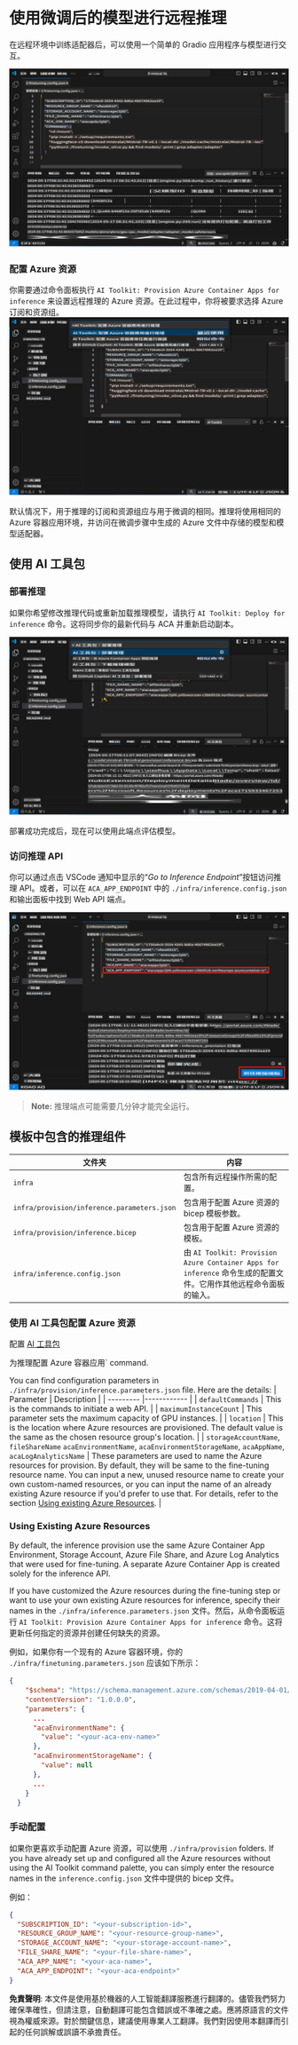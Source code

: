# 使用微调后的模型进行远程推理

在远程环境中训练适配器后，可以使用一个简单的 Gradio 应用程序与模型进行交互。

![微调完成](../../../../translated_images/log-finetuning-res.4b3ee593f24d3096742d09375adade22b217738cab93bc1139f224e5888a1cbf.tw.png)

### 配置 Azure 资源
你需要通过命令面板执行 `AI Toolkit: Provision Azure Container Apps for inference` 来设置远程推理的 Azure 资源。在此过程中，你将被要求选择 Azure 订阅和资源组。  
![配置推理资源](../../../../translated_images/command-provision-inference.b294f3ae5764ab45b83246d464ad5329b0de20cf380f75a699b4cc6b5495ca11.tw.png)
   
默认情况下，用于推理的订阅和资源组应与用于微调的相同。推理将使用相同的 Azure 容器应用环境，并访问在微调步骤中生成的 Azure 文件中存储的模型和模型适配器。

## 使用 AI 工具包 

### 部署推理
如果你希望修改推理代码或重新加载推理模型，请执行 `AI Toolkit: Deploy for inference` 命令。这将同步你的最新代码与 ACA 并重新启动副本。  

![部署推理](../../../../translated_images/command-deploy.a2c9346bd1b7ac9b9fd49fc5e95871a974fbfd647f6c50331f8daa6e45121225.tw.png)

部署成功完成后，现在可以使用此端点评估模型。

### 访问推理 API

你可以通过点击 VSCode 通知中显示的“*Go to Inference Endpoint*”按钮访问推理 API。或者，可以在 `ACA_APP_ENDPOINT` 中的 `./infra/inference.config.json` 和输出面板中找到 Web API 端点。

![应用端点](../../../../translated_images/notification-deploy.79f6704239f7d016da3bf72b5c661961c8ddd17147fad195f6282df94d489a86.tw.png)

> **Note:** 推理端点可能需要几分钟才能完全运行。

## 模板中包含的推理组件
 
| 文件夹 | 内容 |
| ------ |--------- |
| `infra` | 包含所有远程操作所需的配置。 |
| `infra/provision/inference.parameters.json` | 包含用于配置 Azure 资源的 bicep 模板参数。 |
| `infra/provision/inference.bicep` | 包含用于配置 Azure 资源的模板。 |
| `infra/inference.config.json` | 由 `AI Toolkit: Provision Azure Container Apps for inference` 命令生成的配置文件。它用作其他远程命令面板的输入。 |

### 使用 AI 工具包配置 Azure 资源
配置 [AI 工具包](https://marketplace.visualstudio.com/items?itemName=ms-windows-ai-studio.windows-ai-studio)

为推理配置 Azure 容器应用` command.

You can find configuration parameters in `./infra/provision/inference.parameters.json` file. Here are the details:
| Parameter | Description |
| --------- |------------ |
| `defaultCommands` | This is the commands to initiate a web API. |
| `maximumInstanceCount` | This parameter sets the maximum capacity of GPU instances. |
| `location` | This is the location where Azure resources are provisioned. The default value is the same as the chosen resource group's location. |
| `storageAccountName`, `fileShareName` `acaEnvironmentName`, `acaEnvironmentStorageName`, `acaAppName`,  `acaLogAnalyticsName` | These parameters are used to name the Azure resources for provision. By default, they will be same to the fine-tuning resource name. You can input a new, unused resource name to create your own custom-named resources, or you can input the name of an already existing Azure resource if you'd prefer to use that. For details, refer to the section [Using existing Azure Resources](../../../../md/03.Inference). |

### Using Existing Azure Resources

By default, the inference provision use the same Azure Container App Environment, Storage Account, Azure File Share, and Azure Log Analytics that were used for fine-tuning. A separate Azure Container App is created solely for the inference API. 

If you have customized the Azure resources during the fine-tuning step or want to use your own existing Azure resources for inference, specify their names in the `./infra/inference.parameters.json` 文件。然后，从命令面板运行 `AI Toolkit: Provision Azure Container Apps for inference` 命令。这将更新任何指定的资源并创建任何缺失的资源。

例如，如果你有一个现有的 Azure 容器环境，你的 `./infra/finetuning.parameters.json` 应该如下所示：

```json
{
    "$schema": "https://schema.management.azure.com/schemas/2019-04-01/deploymentParameters.json#",
    "contentVersion": "1.0.0.0",
    "parameters": {
      ...
      "acaEnvironmentName": {
        "value": "<your-aca-env-name>"
      },
      "acaEnvironmentStorageName": {
        "value": null
      },
      ...
    }
  }
```

### 手动配置  
如果你更喜欢手动配置 Azure 资源，可以使用 `./infra/provision` folders. If you have already set up and configured all the Azure resources without using the AI Toolkit command palette, you can simply enter the resource names in the `inference.config.json` 文件中提供的 bicep 文件。

例如：

```json
{
  "SUBSCRIPTION_ID": "<your-subscription-id>",
  "RESOURCE_GROUP_NAME": "<your-resource-group-name>",
  "STORAGE_ACCOUNT_NAME": "<your-storage-account-name>",
  "FILE_SHARE_NAME": "<your-file-share-name>",
  "ACA_APP_NAME": "<your-aca-name>",
  "ACA_APP_ENDPOINT": "<your-aca-endpoint>"
}
```

**免責聲明**:
本文件是使用基於機器的人工智能翻譯服務進行翻譯的。儘管我們努力確保準確性，但請注意，自動翻譯可能包含錯誤或不準確之處。應將原語言的文件視為權威來源。對於關鍵信息，建議使用專業人工翻譯。我們對因使用本翻譯而引起的任何誤解或誤讀不承擔責任。